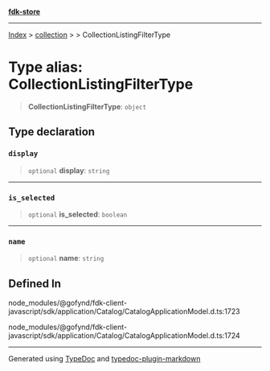 [**fdk-store**](../../../README.md)
***

[Index](../../../API.md) > [collection](../../README.md) > [<internal>](../README.md) > CollectionListingFilterType

# Type alias: CollectionListingFilterType

> **CollectionListingFilterType**: `object`

## Type declaration

### `display`

> `optional` **display**: `string`

***

### `is_selected`

> `optional` **is\_selected**: `boolean`

***

### `name`

> `optional` **name**: `string`

## Defined In

node\_modules/@gofynd/fdk-client-javascript/sdk/application/Catalog/CatalogApplicationModel.d.ts:1723

node\_modules/@gofynd/fdk-client-javascript/sdk/application/Catalog/CatalogApplicationModel.d.ts:1724

***
Generated using [TypeDoc](https://typedoc.org/) and [typedoc-plugin-markdown](https://www.npmjs.com/package/typedoc-plugin-markdown)
